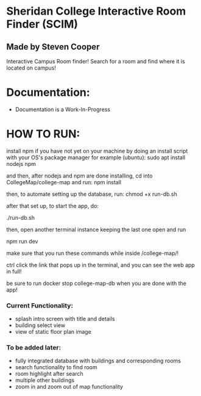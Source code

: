 # Sheridan College Interactive Room Finder (SCIM)
## Made by Steven Cooper

Interactive Campus Room finder! Search for a room and find where it is located on campus!

# Documentation:
* Documentation is a Work-In-Progress
  
# HOW TO RUN:
install npm if you have not yet on your machine by doing an install script with your OS's package manager
for example (ubuntu):
sudo apt install nodejs npm

and then, after nodejs and npm are done installing, cd into CollegeMap/college-map and run:
npm install 

then, to automate setting up the database, run:
chmod +x run-db.sh

after that set up, to start the app, do:

./run-db.sh

then, open another terminal instance keeping the last one open and run 

npm run dev

make sure that you run these commands while inside /college-map/!

ctrl click the link that pops up in the terminal, and you can see the web app in full!

be sure to run docker stop college-map-db when you are done with the app!

### Current Functionality:

- splash intro screen with title and details 
- building select view
- view of static floor plan image

### To be added later:

- fully integrated database with buildings and corresponding rooms
- search functionality to find room
- room highlight after search
- multiple other buildings
- zoom in and zoom out of map functionality
